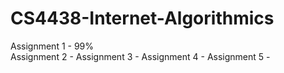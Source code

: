 # CS4438-Internet-Algorithmics
Assignment 1 - 99% <br />
Assignment 2 - 
Assignment 3 - 
Assignment 4 - 
Assignment 5 - 
